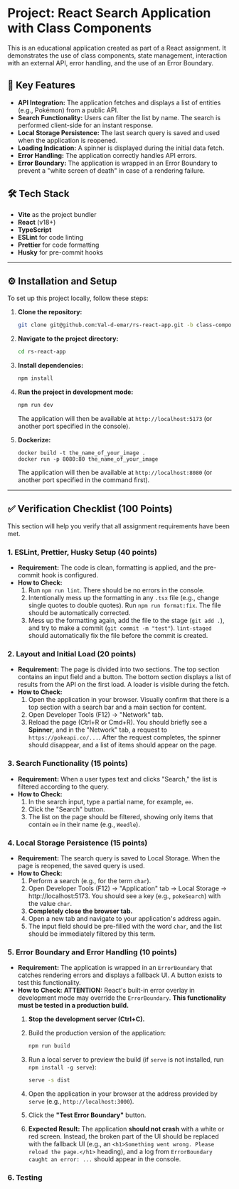 # Project: React Search Application with Class Components

This is an educational application created as part of a React assignment. It demonstrates the use of class components, state management, interaction with an external API, error handling, and the use of an Error Boundary.

## 🚀 Key Features

- **API Integration:** The application fetches and displays a list of entities (e.g., Pokémon) from a public API.
- **Search Functionality:** Users can filter the list by name. The search is performed client-side for an instant response.
- **Local Storage Persistence:** The last search query is saved and used when the application is reopened.
- **Loading Indication:** A spinner is displayed during the initial data fetch.
- **Error Handling:** The application correctly handles API errors.
- **Error Boundary:** The application is wrapped in an Error Boundary to prevent a "white screen of death" in case of a rendering failure.

## 🛠️ Tech Stack

- **Vite** as the project bundler
- **React** (v18+)
- **TypeScript**
- **ESLint** for code linting
- **Prettier** for code formatting
- **Husky** for pre-commit hooks

---

## ⚙️ Installation and Setup

To set up this project locally, follow these steps:

1. **Clone the repository:**

   ```bash
   git clone git@github.com:Val-d-emar/rs-react-app.git -b class-components
   ```

2. **Navigate to the project directory:**

   ```bash
   cd rs-react-app
   ```

3. **Install dependencies:**

   ```bash
   npm install
   ```

4. **Run the project in development mode:**

   ```bash
   npm run dev
   ```

   The application will then be available at `http://localhost:5173` (or another port specified in the console).

5. **Dockerize:**
   ```
   docker build -t the_name_of_your_image .
   docker run -p 8080:80 the_name_of_your_image
   ```
   The application will then be available at `http://localhost:8080` (or another port specified in the command first).
---

## ✅ Verification Checklist (100 Points)

This section will help you verify that all assignment requirements have been met.

### 1. ESLint, Prettier, Husky Setup (40 points)

- **Requirement:** The code is clean, formatting is applied, and the pre-commit hook is configured.
- **How to Check:**
  1. Run `npm run lint`. There should be no errors in the console.
  2. Intentionally mess up the formatting in any `.tsx` file (e.g., change single quotes to double quotes). Run `npm run format:fix`. The file should be automatically corrected.
  3. Mess up the formatting again, add the file to the stage (`git add .`), and try to make a commit (`git commit -m "test"`). `lint-staged` should automatically fix the file before the commit is created.

### 2. Layout and Initial Load (20 points)

- **Requirement:** The page is divided into two sections. The top section contains an input field and a button. The bottom section displays a list of results from the API on the first load. A loader is visible during the fetch.
- **How to Check:**
  1. Open the application in your browser. Visually confirm that there is a top section with a search bar and a main section for content.
  2. Open Developer Tools (F12) -> "Network" tab.
  3. Reload the page (Ctrl+R or Cmd+R). You should briefly see a **Spinner**, and in the "Network" tab, a request to `https://pokeapi.co/...`. After the request completes, the spinner should disappear, and a list of items should appear on the page.

### 3. Search Functionality (15 points)

- **Requirement:** When a user types text and clicks "Search," the list is filtered according to the query.
- **How to Check:**
  1. In the search input, type a partial name, for example, `ee`.
  2. Click the "Search" button.
  3. The list on the page should be filtered, showing only items that contain `ee` in their name (e.g., `Weedle`).

### 4. Local Storage Persistence (15 points)

- **Requirement:** The search query is saved to Local Storage. When the page is reopened, the saved query is used.
- **How to Check:**
  1. Perform a search (e.g., for the term `char`).
  2. Open Developer Tools (F12) -> "Application" tab -> Local Storage -> http://localhost:5173. You should see a key (e.g., `pokeSearch`) with the value `char`.
  3. **Completely close the browser tab.**
  4. Open a new tab and navigate to your application's address again.
  5. The input field should be pre-filled with the word `char`, and the list should be immediately filtered by this term.

### 5. Error Boundary and Error Handling (10 points)

- **Requirement:** The application is wrapped in an `ErrorBoundary` that catches rendering errors and displays a fallback UI. A button exists to test this functionality.
- **How to Check:**
  **ATTENTION:** React's built-in error overlay in development mode may override the `ErrorBoundary`. **This functionality must be tested in a production build.**
  1. **Stop the development server (Ctrl+C).**
  2. Build the production version of the application:

     ```bash
     npm run build
     ```

  3. Run a local server to preview the build (if `serve` is not installed, run `npm install -g serve`):

     ```bash
     serve -s dist
     ```

  4. Open the application in your browser at the address provided by `serve` (e.g., `http://localhost:3000`).
  5. Click the **"Test Error Boundary"** button.
  6. **Expected Result:** The application **should not crash** with a white or red screen. Instead, the broken part of the UI should be replaced with the fallback UI (e.g., an `<h1>Something went wrong. Please reload the page.</h1>` heading), and a log from `ErrorBoundary caught an error: ...` should appear in the console.
  
### 6. Testing

